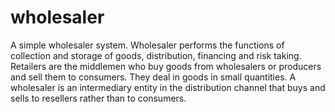 # wholesaler
A simple wholesaler system.
Wholesaler performs the functions of collection and storage of goods, distribution, financing and risk taking. Retailers are the middlemen who buy goods from wholesalers or producers and sell them to consumers. They deal in goods in small quantities.
A wholesaler is an intermediary entity in the distribution channel that buys and sells to resellers rather than to consumers.
